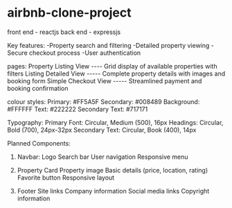 # airbnb-clone-project

front end - reactjs
back end - expressjs


Key features:
-Property search and filtering
-Detailed property viewing
-Secure checkout process
-User authentication


pages:
Property Listing View	---- Grid display of available properties with filters
Listing Detailed View	----- Complete property details with images and booking form
Simple Checkout View -----	Streamlined payment and booking confirmation


colour styles:
Primary: #FF5A5F
Secondary: #008489
Background: #FFFFFF
Text: #222222
Secondary Text: #717171

Typography:
Primary Font: Circular, Medium (500), 16px
Headings: Circular, Bold (700), 24px-32px
Secondary Text: Circular, Book (400), 14px

Planned Components:
1. Navbar:
Logo
Search bar
User navigation
Responsive menu

2. Property Card
Property image
Basic details (price, location, rating)
Favorite button
Responsive layout

4. Footer
Site links
Company information
Social media links
Copyright information







